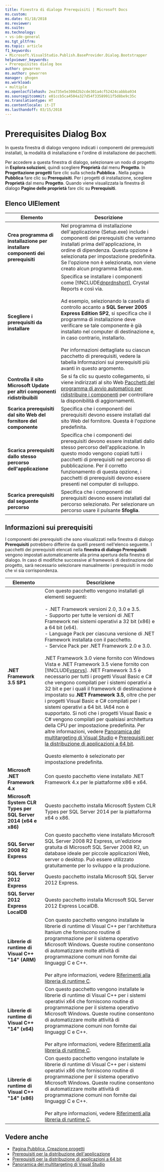 ```yaml
---
title: Finestra di dialogo Prerequisiti | Microsoft Docs
ms.custom: 
ms.date: 01/18/2018
ms.reviewer: 
ms.suite: 
ms.technology:
- vs-ide-general
ms.tgt_pltfrm: 
ms.topic: article
f1_keywords:
- Microsoft.VisualStudio.Publish.BaseProvider.Dialog.Bootstrapper
helpviewer_keywords:
- Prerequisites dialog box
author: gewarren
ms.author: gewarren
manager: ghogen
ms.workload:
- multiple
ms.openlocfilehash: 2ea735e5e300d2b2cde301a4cf52424cabbba934
ms.sourcegitcommit: e01ccb5ca4504a327d54f33589911f5d8be9c35c
ms.translationtype: HT
ms.contentlocale: it-IT
ms.lasthandoff: 03/15/2018
---
```

# <a name="prerequisites-dialog-box"></a>Prerequisites Dialog Box

In questa finestra di dialogo vengono indicati i componenti dei prerequisiti installati, la modalità di installazione e l'ordine di installazione dei pacchetti.

Per accedere a questa finestra di dialogo, selezionare un nodo di progetto in **Esplora soluzioni**, quindi scegliere **Proprietà** dal menu **Progetto**. In **Progettazione progetti** fare clic sulla scheda **Pubblica** . Nella pagina **Pubblica** fare clic su **Prerequisiti**. Per i progetti di installazione, scegliere **Proprietà** dal menu **Progetto**. Quando viene visualizzata la finestra di dialogo **Pagine delle proprietà** fare clic su **Prerequisiti**.

## <a name="uielement-list"></a>Elenco UIElement

|Elemento|Descrizione|
|-------------|-----------------|
|**Crea programma di installazione per installare componenti dei prerequisiti**|Nel programma di installazione dell'applicazione (Setup.exe) include i componenti dei prerequisiti che verranno installati prima dell'applicazione, in ordine di dipendenza. Questa opzione è selezionata per impostazione predefinita. Se l'opzione non è selezionata, non viene creato alcun programma Setup.exe.|
|**Scegliere i prerequisiti da installare**|Specifica se installare i componenti come [!INCLUDE[dnprdnshort](../../code-quality/includes/dnprdnshort_md.md)], Crystal Reports e così via.<br /><br /> Ad esempio, selezionando la casella di controllo accanto a **SQL Server 2005 Express Edition SP2**, si specifica che il programma di installazione deve verificare se tale componente è già installato nel computer di destinazione e, in caso contrario, installarlo.<br /><br /> Per informazioni dettagliate su ciascun pacchetto di prerequisiti, vedere la tabella Informazioni sui prerequisiti più avanti in questo argomento.|
|**Controlla il sito Microsoft Update per altri componenti ridistribuibili**|Se si fa clic su questo collegamento, si viene indirizzati al sito Web [Pacchetti del programma di avvio automatico per ridistribuire i componenti](http://go.microsoft.com/fwlink/?LinkId=208835) per controllare la disponibilità di aggiornamenti.|
|**Scarica prerequisiti dal sito Web del fornitore del componente**|Specifica che i componenti dei prerequisiti devono essere installati dal sito Web del fornitore. Questa è l'opzione predefinita.|
|**Scarica prerequisiti dallo stesso percorso dell'applicazione**|Specifica che i componenti dei prerequisiti devono essere installati dallo stesso percorso dell'applicazione. In questo modo vengono copiati tutti i pacchetti di prerequisiti nel percorso di pubblicazione. Per il corretto funzionamento di questa opzione, i pacchetti di prerequisiti devono essere presenti nel computer di sviluppo.|
|**Scarica prerequisiti dal seguente percorso**|Specifica che i componenti dei prerequisiti devono essere installati dal percorso selezionato. Per selezionare un percorso usare il pulsante **Sfoglia**.|

## <a name="prerequisites-information"></a>Informazioni sui prerequisiti

I componenti dei prerequisiti che sono visualizzati nella finestra di dialogo **Prerequisiti** potrebbero differire da quelli presenti nell'elenco seguente. I pacchetti dei prerequisiti elencati nella **finestra di dialogo Prerequisiti** vengono impostati automaticamente alla prima apertura della finestra di dialogo. In caso di modifiche successive al framework di destinazione del progetto, sarà necessario selezionare manualmente i prerequisiti in modo che vi sia corrispondenza.

|Elemento|Descrizione|
|-------------|-----------------|
|**.NET Framework 3.5 SP1**|Con questo pacchetto vengono installati gli elementi seguenti:<br /><br /> -   .NET Framework versioni 2.0, 3.0 e 3.5.<br />-   Supporto per tutte le versioni di .NET Framework nei sistemi operativi a 32 bit (x86) e a 64 bit (x64).<br />-   Language Pack per ciascuna versione di .NET Framework installata con il pacchetto.<br />-   Service Pack per .NET Framework 2.0 e 3.0.<br /><br /> .NET Framework 3.0 viene fornito con Windows Vista e .NET Framework 3.5 viene fornito con [!INCLUDE[vsprvs](../../code-quality/includes/vsprvs_md.md)]. .NET Framework 3.5 è necessario per tutti i progetti Visual Basic e C# che vengono compilati per i sistemi operativi a 32 bit e per i quali il framework di destinazione è impostato su **.NET Framework 3.5**, oltre che per i progetti Visual Basic e C# compilati per i sistemi operativi a 64 bit. IA64 non è supportato. Si noti che i progetti Visual Basic e C# vengono compilati per qualsiasi architettura della CPU per impostazione predefinita. Per altre informazioni, vedere [Panoramica del multitargeting di Visual Studio](../../ide/visual-studio-multi-targeting-overview.md) e [Prerequisiti per la distribuzione di applicazioni a 64 bit](../../deployment/deploying-prerequisites-for-64-bit-applications.md).<br /><br /> Questo elemento è selezionato per impostazione predefinita.|
|**Microsoft .NET Framework 4.x**|Con questo pacchetto viene installato .NET Framework 4.x per le piattaforme x86 e x64.|
|**Microsoft System CLR Types per SQL Server 2014 (x64 e x86)**|Questo pacchetto installa Microsoft System CLR Types per SQL Server 2014 per la piattaforma x64 o x86.|
|**SQL Server 2008 R2 Express**|Con questo pacchetto viene installato Microsoft SQL Server 2008 R2 Express, un'edizione gratuita di Microsoft SQL Server 2008 R2, un database ideale per piccole applicazioni Web, server o desktop. Può essere utilizzato gratuitamente per lo sviluppo e la produzione.|
|**SQL Server 2012 Express**|Questo pacchetto installa Microsoft SQL Server 2012 Express.|
|**SQL Server 2012 Express LocalDB**|Questo pacchetto installa Microsoft SQL Server 2012 Express LocalDB.|
|**Librerie di runtime di Visual C++ "14" (ARM)**|Con questo pacchetto vengono installate le librerie di runtime di Visual C++ per l'architettura Itanium che forniscono routine di programmazione per il sistema operativo Microsoft Windows. Queste routine consentono di automatizzare molte attività di programmazione comuni non fornite dai linguaggi C e C++.<br /><br /> Per altyre informazioni, vedere [Riferimenti alla libreria di runtime C](/cpp/c-runtime-library/c-run-time-library-reference).|
|**Librerie di runtime di Visual C++ "14" (x64)**|Con questo pacchetto vengono installate le librerie di runtime di Visual C++ per i sistemi operativi x64 che forniscono routine di programmazione per il sistema operativo Microsoft Windows. Queste routine consentono di automatizzare molte attività di programmazione comuni non fornite dai linguaggi C e C++.<br /><br /> Per altyre informazioni, vedere [Riferimenti alla libreria di runtime C](/cpp/c-runtime-library/c-run-time-library-reference).|
|**Librerie di runtime di Visual C++ "14" (x86)**|Con questo pacchetto vengono installate le librerie di runtime di Visual C++ per i sistemi operativi x86 che forniscono routine di programmazione per il sistema operativo Microsoft Windows. Queste routine consentono di automatizzare molte attività di programmazione comuni non fornite dai linguaggi C e C++.<br /><br /> Per altyre informazioni, vedere [Riferimenti alla libreria di runtime C](/cpp/c-runtime-library/c-run-time-library-reference).|

## <a name="see-also"></a>Vedere anche

- [Pagina Pubblica, Creazione progetti](../../ide/reference/publish-page-project-designer.md)
- [Prerequisiti per la distribuzione dell'applicazione](../../deployment/application-deployment-prerequisites.md)
- [Prerequisiti per la distribuzione di applicazioni a 64 bit](../../deployment/deploying-prerequisites-for-64-bit-applications.md)
- [Panoramica del multitargeting di Visual Studio](../../ide/visual-studio-multi-targeting-overview.md)
